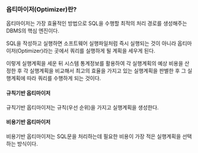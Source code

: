 ### 옵티마이저(Optimizer)란?

옵티마이저는 가장 효율적인 방법으로 SQL을 수행할 최적의 처리 경로를 생성해주는 DBMS의 핵심 엔진이다.

SQL을 작성하고 실행하면 소프트웨어 실행파일처럼 즉시 실행되는 것이 아니라 옵티마이저(Optimizer)라는 곳에서 쿼리를 실행하게 될 계획을 세우게 된다.

이렇게 실행계획을 세운 뒤 시스템 통계정보를 활용하여 각 실행계획의 예상 비용을 산정한 후 각 실행계획을 비교해서 최고의 효율을 가지고 있는 실행계획을 판별한 후 그 실행계획에 따라 쿼리를 수행하게 되는 것이다.

#### 규칙기반 옵티마이저
규칙기반 옵티마이저는 규칙(우선 순위)을 가지고 실행계획을 생성한다.

#### 비용기반 옵티마이저
비용기반 옵티마이저는 SQL문을 처리하는데 필요한 비용이 가장 적은 실행계획을 선택하는 방식이다. 